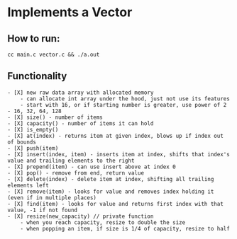 # Implements a Vector

## How to run: 
```
cc main.c vector.c && ./a.out
```

## Functionality
    - [X] new raw data array with allocated memory
        - can allocate int array under the hood, just not use its features
        - start with 16, or if starting number is greater, use power of 2 - 16, 32, 64, 128
    - [X] size() - number of items
    - [X] capacity() - number of items it can hold
    - [X] is_empty()
    - [X] at(index) - returns item at given index, blows up if index out of bounds
    - [X] push(item)
    - [X] insert(index, item) - inserts item at index, shifts that index's value and trailing elements to the right
    - [X] prepend(item) - can use insert above at index 0
    - [X] pop() - remove from end, return value
    - [X] delete(index) - delete item at index, shifting all trailing elements left
    - [X] remove(item) - looks for value and removes index holding it (even if in multiple places)
    - [X] find(item) - looks for value and returns first index with that value, -1 if not found
    - [X] resize(new_capacity) // private function
        - when you reach capacity, resize to double the size
        - when popping an item, if size is 1/4 of capacity, resize to half